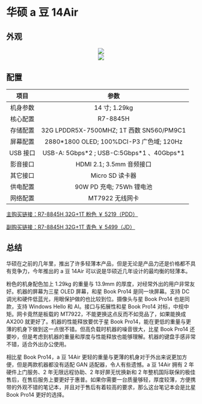 # 华硕 a 豆 14Air

## 外观

<div style="margin: 0 auto; text-align: center; width: 50%"><img src="./assets/a豆14%201.png" /></div>
<div style="margin: 0 auto; text-align: center; width: 50%"><img src="./assets/a豆14%202.jpg" /></div>

## 配置

|   项目   |                     参数                     |
| :------: | :------------------------------------------: |
| 机身参数 |                14 寸; 1.29kg                 |
| 核心配置 |                   R7-8845H                   |
| 存储配置 |   32G LPDDR5X-7500MHZ; 1T 西数 SN560/PM9C1   |
| 屏幕配置 |  2880\*1800 OLED; 100%DCI-P3 广色域; 120Hz   |
| USB 接口 | USB-A: 5Gbps\*2 ; USB-C:5Gbps\*1 、40Gbps\*1 |
| 影音接口 |           HDMI 2.1; 3.5mm 音频接口           |
| 其它接口 |               Micro SD 读卡器                |
| 供电配置 |           90W PD 充电; 75Wh 锂电池           |
| 网络配置 |               MT7922 无线网卡                |

[主购买链接：R7-8845H 32G+1T 粉色 ￥ 5219（PDD）](https://mobile.yangkeduo.com/goods1.html?ps=oKu38zRNog)

[副购买链接：R7-8845H 32G+1T 青色 ￥ 5499（JD）](https://3.cn/23h-kDPL)

## 总结

华硕在之前的几年里，推出了许多轻薄本产品，但是无论是产品力还是价格都不具有竞争力，今年推出的 a 豆 14Air 可以说是华硕近几年设计的最均衡的轻薄本。

粉色的机身配色加上 1.29kg 的重量与 13.9mm 的厚度，对经常外出的用户非常友好。机器的屏幕为三星 OLED 屏幕，和星 Book Pro14 是同一块屏幕。支持 DC 调光和硬件低蓝光，用眼保护做的也比较到位。摄像头与星 Book Pro14 也是同款，支持 Windows Hello 和 AI。接口与拓展性和星 Book Pro14 对标，中规中矩。网卡竟然是板载的 MT7922，不能更换这点反而不如竞品了，如果能换成 AX200 就更好了。机器的性能释放要优于星 Book Pro14，能在更低的重量与更薄的机身下做到这一点很不错。但高负载时机器的噪音很大，比星 Book Pro14 还要吵，但是考虑到机器的重量和厚度与性能释放也能够理解。机器的键盘手感非常不错，适合外出办公使用。

相比星 Book Pro14，a 豆 14Air 更轻的重量与更薄的机身对于外出来说更加方便，但是两款机器都没有适配 GAN 适配器，令人有些遗憾。a 豆 14Air 拥有 2 年硬件上门服务、2 年无限远程协助、2 年好屏无忧换新和 2 年整机国际联保的极佳售后，在售后服务上要更好于惠普。如果你需要一台质量够轻，厚度较薄，方便携带的外观不错的笔记本，并且对于售后有着较高的要求，那么这台笔记本会是比星 Book Pro14 更好的选择。
